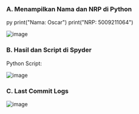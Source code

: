 ### A. Menampilkan Nama dan NRP di Python

py
print("Nama: Oscar")
print("NRP: 5009211064")


![image](A.png)

### B. Hasil dan Script di Spyder

Python Script: 

![image](B.png)

### C. Last Commit Logs

![image](C.png)
